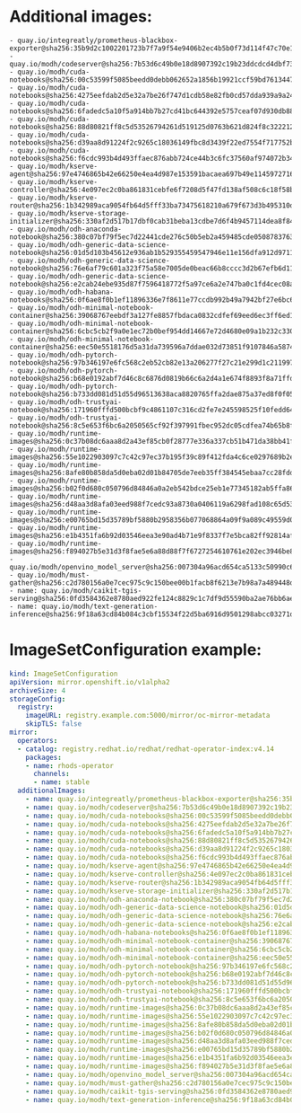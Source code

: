 # Additional images:
    - quay.io/integreatly/prometheus-blackbox-exporter@sha256:35b9d2c1002201723b7f7a9f54e9406b2ec4b5b0f73d114f47c70e15956103b5
    - quay.io/modh/codeserver@sha256:7b53d6c49b0e18d8907392c19b23ddcdcd4dbf730853ccdf153358ca81b2c523
    - quay.io/modh/cuda-notebooks@sha256:00c53599f5085beedd0debb062652a1856b19921ccf59bd76134471d24c3fa7d
    - quay.io/modh/cuda-notebooks@sha256:4275eefdab2d5e32a7be26f747d1cdb58e82fb0cd57dda939a9a24e084bd1f7e
    - quay.io/modh/cuda-notebooks@sha256:6fadedc5a10f5a914bb7b27cd41bc644392e5757ceaf07d930db884112054265
    - quay.io/modh/cuda-notebooks@sha256:88d80821ff8c5d53526794261d519125d0763b621d824f8c3222127dab7b6cc8
    - quay.io/modh/cuda-notebooks@sha256:d39aa8d91224f2c9265c18036149fbc8d3439f22ed7554f717752b0828494b7d
    - quay.io/modh/cuda-notebooks@sha256:f6cdc993b4d493ffaec876abb724ce44b3c6fc37560af974072b346e45ac1a3b
    - quay.io/modh/kserve-agent@sha256:97e4746865b42e66250e4ea4d987e153591bacaea697b49e11459727167b2394
    - quay.io/modh/kserve-controller@sha256:4e097ec2c0ba861831cebfe6f7208d5f47fd138af508c6c18f58b6d94013008c
    - quay.io/modh/kserve-router@sha256:1b342989aca9054fb64d5fff33ba73475618210a679f673d3b495310d123fd7f
    - quay.io/modh/kserve-storage-initializer@sha256:330af2d517b17dbf0cab31beba13cdbe7d6f4b9457114dea8f8485a011e3b138
    - quay.io/modh/odh-anaconda-notebook@sha256:380c07bf79f5ec7d22441cde276c50b5eb2a459485cde05087837639a566ae3d
    - quay.io/modh/odh-generic-data-science-notebook@sha256:01d5d103b45612e936ab1b529355459547946e11e156dfa912d97115821761bc
    - quay.io/modh/odh-generic-data-science-notebook@sha256:76e6af79c601a323f75a58e7005de0beac66b8cccc3d2b67efb6d11d85f0cfa1
    - quay.io/modh/odh-generic-data-science-notebook@sha256:e2cab24ebe935d87f7596418772f5a97ce6a2e747ba0c1fd4cec08a728e99403
    - quay.io/modh/odh-habana-notebooks@sha256:0f6ae8f0b1ef11896336e7f8611e77ccdb992b49a7942bf27e6bc64d73205d05
    - quay.io/modh/odh-minimal-notebook-container@sha256:39068767eebdf3a127fe8857fbdaca0832cdfef69eed6ec3ff6ed1858029420f
    - quay.io/modh/odh-minimal-notebook-container@sha256:6cbc5cb2f9a0e1ec72b0bef954dd14667e72d4680e09a1b232c33026f8d82c50
    - quay.io/modh/odh-minimal-notebook-container@sha256:eec50e5518176d5a31da739596a7ddae032d73851f9107846a587442ebd10a82
    - quay.io/modh/odh-pytorch-notebook@sha256:97b346197e6fc568c2eb52cb82e13a206277f27c21e299d1c211997f140f638b
    - quay.io/modh/odh-pytorch-notebook@sha256:b68e0192abf7d46c8c6876d0819b66c6a2d4a1e674f8893f8a71ffdcba96866c
    - quay.io/modh/odh-pytorch-notebook@sha256:b733dd081d51d55d96513638aca8820765ffa2dae875a37ed8f0f0528a5ecfc7
    - quay.io/modh/odh-trustyai-notebook@sha256:171960fffd500bcbf9c4861107c316cd2fe7e245598525f10fedd642439cabda
    - quay.io/modh/odh-trustyai-notebook@sha256:8c5e653f6bc6a2050565cf92f397991fbec952dc05cdfea74b65b8fd3047c9d4
    - quay.io/modh/runtime-images@sha256:0c37b08dc6aaa8d2a43ef85cb0f28777e336a337cb51b471da38bb41f57066a5
    - quay.io/modh/runtime-images@sha256:55e1022903097c7c42c97ec37b195f39c89f412fda4c6ce0297689b2e90cf4f9
    - quay.io/modh/runtime-images@sha256:8afe80b858da5d0eba02d01b84705de7eeb35ff384545ebaa7cc28fddfae0e51
    - quay.io/modh/runtime-images@sha256:b02f0d680c050796d84846a0a2eb542bdce25eb1e77345182ab5ffa86a9e8755
    - quay.io/modh/runtime-images@sha256:d48aa3d8afa03eed988f7cedc93a8730a0406119a6298fad108c65d531902417
    - quay.io/modh/runtime-images@sha256:e00765bd15d35789bf5880b2958356b077068864a09f9a089c49559d0fab6646
    - quay.io/modh/runtime-images@sha256:e1b4351fa6b92d03546eea3e90ad4b71e9f8337f7e5bca82ff92814af3d6ad21
    - quay.io/modh/runtime-images@sha256:f894027b5e31d3f8fae5e6a88d88f7f6727254610761e202ec3946be8df9e627
    - quay.io/modh/openvino_model_server@sha256:007304a96acd654ca5133c50990c6785464fcea44304c8a846d3279b9c83a9d4
    - quay.io/modh/must-gather@sha256:c2d780156a0e7cec975c9c150bee00b1facb8f6213e7b98a7a489448d76dfd94
    - name: quay.io/modh/caikit-tgis-serving@sha256:0fd3584362e8780aed922fe124c8829c1c7df9d55590ba2ae76bb6aef0155c1f
    - name: quay.io/modh/text-generation-inference@sha256:9f18a63cd84b084c3cbf15534f22d5ba6916d9501298abcc03271d26ebf5cdfb



# ImageSetConfiguration example:
```yaml
kind: ImageSetConfiguration
apiVersion: mirror.openshift.io/v1alpha2
archiveSize: 4
storageConfig:
  registry: 
    imageURL: registry.example.com:5000/mirror/oc-mirror-metadata
    skipTLS: false                       
mirror:
  operators:
  - catalog: registry.redhat.io/redhat/redhat-operator-index:v4.14
    packages:
    - name: rhods-operator
      channels:
      - name: stable
  additionalImages:   
    - name: quay.io/integreatly/prometheus-blackbox-exporter@sha256:35b9d2c1002201723b7f7a9f54e9406b2ec4b5b0f73d114f47c70e15956103b5
    - name: quay.io/modh/codeserver@sha256:7b53d6c49b0e18d8907392c19b23ddcdcd4dbf730853ccdf153358ca81b2c523
    - name: quay.io/modh/cuda-notebooks@sha256:00c53599f5085beedd0debb062652a1856b19921ccf59bd76134471d24c3fa7d
    - name: quay.io/modh/cuda-notebooks@sha256:4275eefdab2d5e32a7be26f747d1cdb58e82fb0cd57dda939a9a24e084bd1f7e
    - name: quay.io/modh/cuda-notebooks@sha256:6fadedc5a10f5a914bb7b27cd41bc644392e5757ceaf07d930db884112054265
    - name: quay.io/modh/cuda-notebooks@sha256:88d80821ff8c5d53526794261d519125d0763b621d824f8c3222127dab7b6cc8
    - name: quay.io/modh/cuda-notebooks@sha256:d39aa8d91224f2c9265c18036149fbc8d3439f22ed7554f717752b0828494b7d
    - name: quay.io/modh/cuda-notebooks@sha256:f6cdc993b4d493ffaec876abb724ce44b3c6fc37560af974072b346e45ac1a3b
    - name: quay.io/modh/kserve-agent@sha256:97e4746865b42e66250e4ea4d987e153591bacaea697b49e11459727167b2394
    - name: quay.io/modh/kserve-controller@sha256:4e097ec2c0ba861831cebfe6f7208d5f47fd138af508c6c18f58b6d94013008c
    - name: quay.io/modh/kserve-router@sha256:1b342989aca9054fb64d5fff33ba73475618210a679f673d3b495310d123fd7f
    - name: quay.io/modh/kserve-storage-initializer@sha256:330af2d517b17dbf0cab31beba13cdbe7d6f4b9457114dea8f8485a011e3b138
    - name: quay.io/modh/odh-anaconda-notebook@sha256:380c07bf79f5ec7d22441cde276c50b5eb2a459485cde05087837639a566ae3d
    - name: quay.io/modh/odh-generic-data-science-notebook@sha256:01d5d103b45612e936ab1b529355459547946e11e156dfa912d97115821761bc
    - name: quay.io/modh/odh-generic-data-science-notebook@sha256:76e6af79c601a323f75a58e7005de0beac66b8cccc3d2b67efb6d11d85f0cfa1
    - name: quay.io/modh/odh-generic-data-science-notebook@sha256:e2cab24ebe935d87f7596418772f5a97ce6a2e747ba0c1fd4cec08a728e99403
    - name: quay.io/modh/odh-habana-notebooks@sha256:0f6ae8f0b1ef11896336e7f8611e77ccdb992b49a7942bf27e6bc64d73205d05
    - name: quay.io/modh/odh-minimal-notebook-container@sha256:39068767eebdf3a127fe8857fbdaca0832cdfef69eed6ec3ff6ed1858029420f
    - name: quay.io/modh/odh-minimal-notebook-container@sha256:6cbc5cb2f9a0e1ec72b0bef954dd14667e72d4680e09a1b232c33026f8d82c50
    - name: quay.io/modh/odh-minimal-notebook-container@sha256:eec50e5518176d5a31da739596a7ddae032d73851f9107846a587442ebd10a82
    - name: quay.io/modh/odh-pytorch-notebook@sha256:97b346197e6fc568c2eb52cb82e13a206277f27c21e299d1c211997f140f638b
    - name: quay.io/modh/odh-pytorch-notebook@sha256:b68e0192abf7d46c8c6876d0819b66c6a2d4a1e674f8893f8a71ffdcba96866c
    - name: quay.io/modh/odh-pytorch-notebook@sha256:b733dd081d51d55d96513638aca8820765ffa2dae875a37ed8f0f0528a5ecfc7
    - name: quay.io/modh/odh-trustyai-notebook@sha256:171960fffd500bcbf9c4861107c316cd2fe7e245598525f10fedd642439cabda
    - name: quay.io/modh/odh-trustyai-notebook@sha256:8c5e653f6bc6a2050565cf92f397991fbec952dc05cdfea74b65b8fd3047c9d4
    - name: quay.io/modh/runtime-images@sha256:0c37b08dc6aaa8d2a43ef85cb0f28777e336a337cb51b471da38bb41f57066a5
    - name: quay.io/modh/runtime-images@sha256:55e1022903097c7c42c97ec37b195f39c89f412fda4c6ce0297689b2e90cf4f9
    - name: quay.io/modh/runtime-images@sha256:8afe80b858da5d0eba02d01b84705de7eeb35ff384545ebaa7cc28fddfae0e51
    - name: quay.io/modh/runtime-images@sha256:b02f0d680c050796d84846a0a2eb542bdce25eb1e77345182ab5ffa86a9e8755
    - name: quay.io/modh/runtime-images@sha256:d48aa3d8afa03eed988f7cedc93a8730a0406119a6298fad108c65d531902417
    - name: quay.io/modh/runtime-images@sha256:e00765bd15d35789bf5880b2958356b077068864a09f9a089c49559d0fab6646
    - name: quay.io/modh/runtime-images@sha256:e1b4351fa6b92d03546eea3e90ad4b71e9f8337f7e5bca82ff92814af3d6ad21
    - name: quay.io/modh/runtime-images@sha256:f894027b5e31d3f8fae5e6a88d88f7f6727254610761e202ec3946be8df9e627
    - name: quay.io/modh/openvino_model_server@sha256:007304a96acd654ca5133c50990c6785464fcea44304c8a846d3279b9c83a9d4
    - name: quay.io/modh/must-gather@sha256:c2d780156a0e7cec975c9c150bee00b1facb8f6213e7b98a7a489448d76dfd94
    - name: quay.io/modh/caikit-tgis-serving@sha256:0fd3584362e8780aed922fe124c8829c1c7df9d55590ba2ae76bb6aef0155c1f
    - name: quay.io/modh/text-generation-inference@sha256:9f18a63cd84b084c3cbf15534f22d5ba6916d9501298abcc03271d26ebf5cdfb

```
